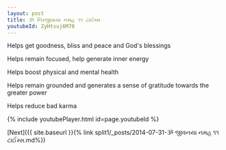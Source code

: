 ```yaml
---
layout: post
title: ૐ નિરજીવાયા નમહ ૧૧ ટાઈમ્સ
youtubeId: ZyHtsuj6M70
---
```

 
 
Helps get goodness, bliss and peace and God's blessings
 
Helps remain focused, help generate inner energy 
 
Helps boost physical and mental health 
 
Helps remain grounded and generates a sense of gratitude towards the greater power 
 
Helps reduce bad karma
 
 
 
 


{% include youtubePlayer.html id=page.youtubeId %}
 
[Next]({{ site.baseurl }}{% link  split1/_posts/2014-07-31-ૐ જીવનયા નમહ ૧૧ ટાઈમ્સ.md%})
 
